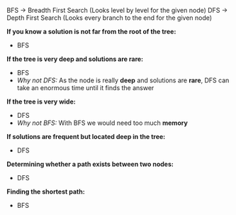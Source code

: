 BFS -> Breadth First Search (Looks level by level for the given node)
DFS -> Depth First Search (Looks every branch to the end for the given node)

**If you know a solution is not far from the root of the tree:**

- BFS

**If the tree is very deep and solutions are rare:**

- BFS 
- *Why not DFS:* As the node is really **deep** and solutions are **rare**, DFS can take an enormous time until it finds the answer

**If the tree is very wide:**

- DFS
- *Why not BFS:* With BFS we would need too much **memory**

**If solutions are frequent but located deep in the tree:**

- DFS

**Determining whether a path exists between two nodes:**

- DFS

**Finding the shortest path:**

- BFS